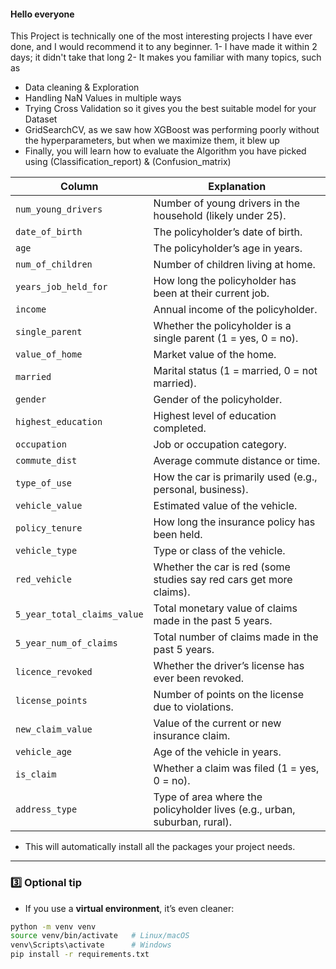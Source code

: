 #### Hello everyone 

This Project is technically one of the most interesting projects I have ever done, and I would recommend it to any beginner.
1- I have made it within 2 days; it didn't take that long 
2- It makes you familiar with many topics, such as 
  - Data cleaning & Exploration
  - Handling NaN Values in multiple ways
  - Trying Cross Validation so it gives you the best suitable model for your Dataset
  - GridSearchCV, as we saw how XGBoost was performing poorly without the hyperparameters, but when we maximize them, it blew up
  - Finally, you will learn how to evaluate the Algorithm you have picked using (Classification_report) & (Confusion_matrix)

| Column                      | Explanation                                                               |
| --------------------------- | ------------------------------------------------------------------------- |
| `num_young_drivers`         | Number of young drivers in the household (likely under 25).               |
| `date_of_birth`             | The policyholder’s date of birth.                                         |
| `age`                       | The policyholder’s age in years.                                          |
| `num_of_children`           | Number of children living at home.                                        |
| `years_job_held_for`        | How long the policyholder has been at their current job.                  |
| `income`                    | Annual income of the policyholder.                                        |
| `single_parent`             | Whether the policyholder is a single parent (1 = yes, 0 = no).            |
| `value_of_home`             | Market value of the home.                                                 |
| `married`                   | Marital status (1 = married, 0 = not married).                            |
| `gender`                    | Gender of the policyholder.                                               |
| `highest_education`         | Highest level of education completed.                                     |
| `occupation`                | Job or occupation category.                                               |
| `commute_dist`              | Average commute distance or time.                                         |
| `type_of_use`               | How the car is primarily used (e.g., personal, business).                 |
| `vehicle_value`             | Estimated value of the vehicle.                                           |
| `policy_tenure`             | How long the insurance policy has been held.                              |
| `vehicle_type`              | Type or class of the vehicle.                                             |
| `red_vehicle`               | Whether the car is red (some studies say red cars get more claims).       |
| `5_year_total_claims_value` | Total monetary value of claims made in the past 5 years.                  |
| `5_year_num_of_claims`      | Total number of claims made in the past 5 years.                          |
| `licence_revoked`           | Whether the driver’s license has ever been revoked.                       |
| `license_points`            | Number of points on the license due to violations.                        |
| `new_claim_value`           | Value of the current or new insurance claim.                              |
| `vehicle_age`               | Age of the vehicle in years.                                              |
| `is_claim`                  | Whether a claim was filed (1 = yes, 0 = no).                              |
| `address_type`              | Type of area where the policyholder lives (e.g., urban, suburban, rural). |

- This will automatically install all the packages your project needs.  

---

### **3️⃣ Optional tip**

- If you use a **virtual environment**, it’s even cleaner:  

```bash
python -m venv venv
source venv/bin/activate   # Linux/macOS
venv\Scripts\activate      # Windows
pip install -r requirements.txt
